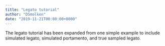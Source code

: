 ```yaml
---
title: "Legato tutorial"
author: "DSmolken"
date: "2019-11-21T00:00:00+0000"
---
```

The legato tutorial has been expanded from one simple example to include
simulated legato, simulated portamento, and true sampled legato.
